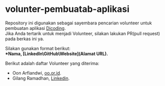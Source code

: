 # volunter-pembuatab-aplikasi
Repository ini digunakan sebagai sayembara pencarian volunteer untuk pembuatan aplikasi [Dicoding](www.dicoding.com).<br>
Jika Anda tertarik untuk menjadi Volunteer, silakan lakukan PR(pull request) pada berkas ini ya.<br>

Silakan gunakan format berikut:<br>
**\*Nama, [LinkedIn\GitHub\Website](Alamat URL).**

Berikut adalah daftar Volunteer yang diterima: 
* Oon Arfiandwi, [oo.or.id](https://oo.or.id).
* Gilang Ramadhan, [Linkedin](https://www.linkedin.com/in/gilang-adhan/).
